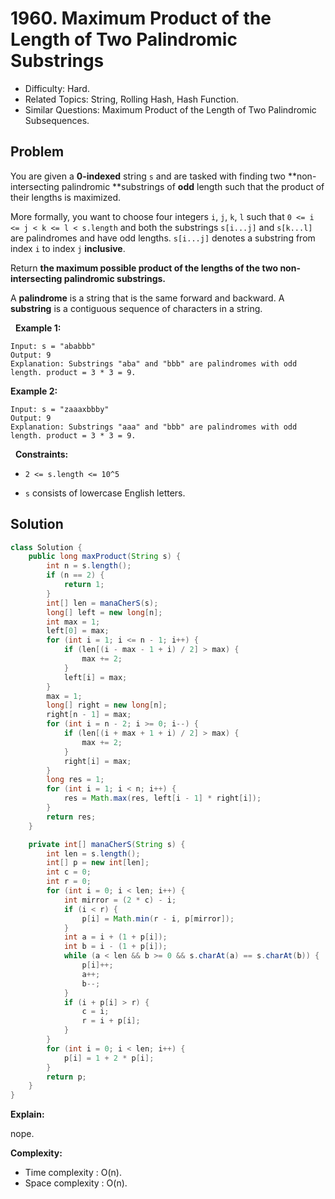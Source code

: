 # 1960. Maximum Product of the Length of Two Palindromic Substrings

- Difficulty: Hard.
- Related Topics: String, Rolling Hash, Hash Function.
- Similar Questions: Maximum Product of the Length of Two Palindromic Subsequences.

## Problem

You are given a **0-indexed** string ```s``` and are tasked with finding two **non-intersecting palindromic **substrings of **odd** length such that the product of their lengths is maximized.

More formally, you want to choose four integers ```i```, ```j```, ```k```, ```l``` such that ```0 <= i <= j < k <= l < s.length``` and both the substrings ```s[i...j]``` and ```s[k...l]``` are palindromes and have odd lengths. ```s[i...j]``` denotes a substring from index ```i``` to index ```j``` **inclusive**.

Return **the **maximum** possible product of the lengths of the two non-intersecting palindromic substrings.**

A **palindrome** is a string that is the same forward and backward. A **substring** is a contiguous sequence of characters in a string.

 
**Example 1:**

```
Input: s = "ababbb"
Output: 9
Explanation: Substrings "aba" and "bbb" are palindromes with odd length. product = 3 * 3 = 9.
```

**Example 2:**

```
Input: s = "zaaaxbbby"
Output: 9
Explanation: Substrings "aaa" and "bbb" are palindromes with odd length. product = 3 * 3 = 9.
```

 
**Constraints:**


	
- ```2 <= s.length <= 10^5```
	
- ```s``` consists of lowercase English letters.



## Solution

```java
class Solution {
    public long maxProduct(String s) {
        int n = s.length();
        if (n == 2) {
            return 1;
        }
        int[] len = manaCherS(s);
        long[] left = new long[n];
        int max = 1;
        left[0] = max;
        for (int i = 1; i <= n - 1; i++) {
            if (len[(i - max - 1 + i) / 2] > max) {
                max += 2;
            }
            left[i] = max;
        }
        max = 1;
        long[] right = new long[n];
        right[n - 1] = max;
        for (int i = n - 2; i >= 0; i--) {
            if (len[(i + max + 1 + i) / 2] > max) {
                max += 2;
            }
            right[i] = max;
        }
        long res = 1;
        for (int i = 1; i < n; i++) {
            res = Math.max(res, left[i - 1] * right[i]);
        }
        return res;
    }

    private int[] manaCherS(String s) {
        int len = s.length();
        int[] p = new int[len];
        int c = 0;
        int r = 0;
        for (int i = 0; i < len; i++) {
            int mirror = (2 * c) - i;
            if (i < r) {
                p[i] = Math.min(r - i, p[mirror]);
            }
            int a = i + (1 + p[i]);
            int b = i - (1 + p[i]);
            while (a < len && b >= 0 && s.charAt(a) == s.charAt(b)) {
                p[i]++;
                a++;
                b--;
            }
            if (i + p[i] > r) {
                c = i;
                r = i + p[i];
            }
        }
        for (int i = 0; i < len; i++) {
            p[i] = 1 + 2 * p[i];
        }
        return p;
    }
}
```

**Explain:**

nope.

**Complexity:**

* Time complexity : O(n).
* Space complexity : O(n).
